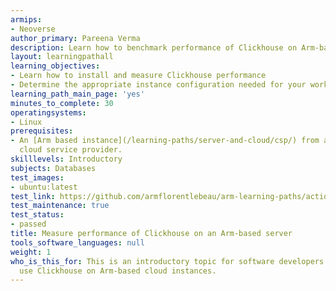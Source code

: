 ```yaml
---
armips:
- Neoverse
author_primary: Pareena Verma
description: Learn how to benchmark performance of Clickhouse on Arm-based server.
layout: learningpathall
learning_objectives:
- Learn how to install and measure Clickhouse performance
- Determine the appropriate instance configuration needed for your workloads
learning_path_main_page: 'yes'
minutes_to_complete: 30
operatingsystems:
- Linux
prerequisites:
- An [Arm based instance](/learning-paths/server-and-cloud/csp/) from an appropriate
  cloud service provider.
skilllevels: Introductory
subjects: Databases
test_images:
- ubuntu:latest
test_link: https://github.com/armflorentlebeau/arm-learning-paths/actions/runs/4312122327
test_maintenance: true
test_status:
- passed
title: Measure performance of Clickhouse on an Arm-based server
tools_software_languages: null
weight: 1
who_is_this_for: This is an introductory topic for software developers who want to
  use Clickhouse on Arm-based cloud instances.
---
```

